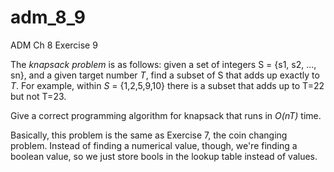 adm_8_9
=======

ADM Ch 8 Exercise 9

The *knapsack problem* is as follows: given a set of integers S = {s1, s2, ..., sn}, and a given target number *T*, find a subset of S that adds up exactly to *T*.  For example, within *S* = {1,2,5,9,10} there is a subset that adds up to T=22 but not T=23.  

Give a correct programming algorithm for knapsack that runs in *O(nT)* time.




Basically, this problem is the same as Exercise 7, the coin changing problem.  Instead of finding a numerical value, though, we're finding a boolean value, so we just store bools in the lookup table instead of values.  

